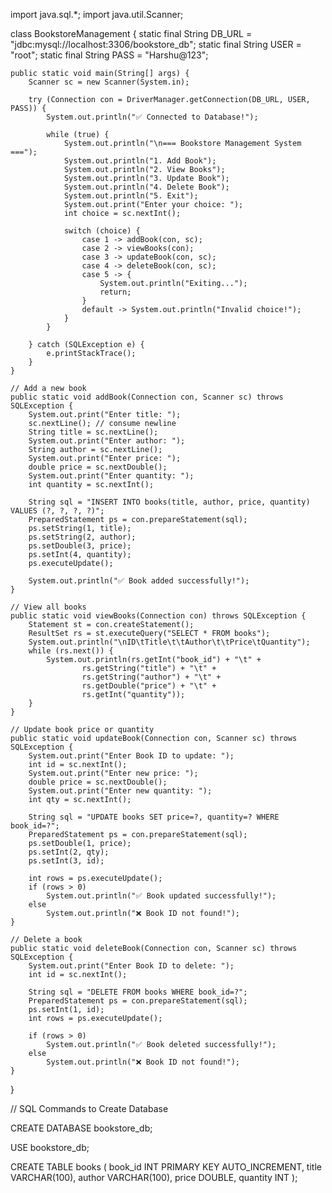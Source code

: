 import java.sql.*;
import java.util.Scanner;

class BookstoreManagement {
    static final String DB_URL = "jdbc:mysql://localhost:3306/bookstore_db";
    static final String USER = "root";
    static final String PASS = "Harshu@123"; 

    public static void main(String[] args) {
        Scanner sc = new Scanner(System.in);

        try (Connection con = DriverManager.getConnection(DB_URL, USER, PASS)) {
            System.out.println("✅ Connected to Database!");

            while (true) {
                System.out.println("\n=== Bookstore Management System ===");
                System.out.println("1. Add Book");
                System.out.println("2. View Books");
                System.out.println("3. Update Book");
                System.out.println("4. Delete Book");
                System.out.println("5. Exit");
                System.out.print("Enter your choice: ");
                int choice = sc.nextInt();

                switch (choice) {
                    case 1 -> addBook(con, sc);
                    case 2 -> viewBooks(con);
                    case 3 -> updateBook(con, sc);
                    case 4 -> deleteBook(con, sc);
                    case 5 -> {
                        System.out.println("Exiting...");
                        return;
                    }
                    default -> System.out.println("Invalid choice!");
                }
            }

        } catch (SQLException e) {
            e.printStackTrace();
        }
    }

    // Add a new book
    public static void addBook(Connection con, Scanner sc) throws SQLException {
        System.out.print("Enter title: ");
        sc.nextLine(); // consume newline
        String title = sc.nextLine();
        System.out.print("Enter author: ");
        String author = sc.nextLine();
        System.out.print("Enter price: ");
        double price = sc.nextDouble();
        System.out.print("Enter quantity: ");
        int quantity = sc.nextInt();

        String sql = "INSERT INTO books(title, author, price, quantity) VALUES (?, ?, ?, ?)";
        PreparedStatement ps = con.prepareStatement(sql);
        ps.setString(1, title);
        ps.setString(2, author);
        ps.setDouble(3, price);
        ps.setInt(4, quantity);
        ps.executeUpdate();

        System.out.println("✅ Book added successfully!");
    }

    // View all books
    public static void viewBooks(Connection con) throws SQLException {
        Statement st = con.createStatement();
        ResultSet rs = st.executeQuery("SELECT * FROM books");
        System.out.println("\nID\tTitle\t\tAuthor\t\tPrice\tQuantity");
        while (rs.next()) {
            System.out.println(rs.getInt("book_id") + "\t" +
                    rs.getString("title") + "\t" +
                    rs.getString("author") + "\t" +
                    rs.getDouble("price") + "\t" +
                    rs.getInt("quantity"));
        }
    }

    // Update book price or quantity
    public static void updateBook(Connection con, Scanner sc) throws SQLException {
        System.out.print("Enter Book ID to update: ");
        int id = sc.nextInt();
        System.out.print("Enter new price: ");
        double price = sc.nextDouble();
        System.out.print("Enter new quantity: ");
        int qty = sc.nextInt();

        String sql = "UPDATE books SET price=?, quantity=? WHERE book_id=?";
        PreparedStatement ps = con.prepareStatement(sql);
        ps.setDouble(1, price);
        ps.setInt(2, qty);
        ps.setInt(3, id);

        int rows = ps.executeUpdate();
        if (rows > 0)
            System.out.println("✅ Book updated successfully!");
        else
            System.out.println("❌ Book ID not found!");
    }

    // Delete a book
    public static void deleteBook(Connection con, Scanner sc) throws SQLException {
        System.out.print("Enter Book ID to delete: ");
        int id = sc.nextInt();

        String sql = "DELETE FROM books WHERE book_id=?";
        PreparedStatement ps = con.prepareStatement(sql);
        ps.setInt(1, id);
        int rows = ps.executeUpdate();

        if (rows > 0)
            System.out.println("✅ Book deleted successfully!");
        else
            System.out.println("❌ Book ID not found!");
    }
}


// SQL Commands to Create Database

CREATE DATABASE bookstore_db;

USE bookstore_db;

CREATE TABLE books (
    book_id INT PRIMARY KEY AUTO_INCREMENT,
    title VARCHAR(100),
    author VARCHAR(100),
    price DOUBLE,
    quantity INT
); 

